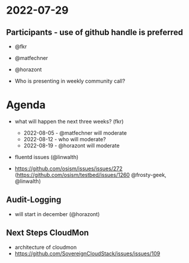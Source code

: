 # 2022-07-29

## Participants - use of github handle is preferred

* @fkr
* @matfechner
* @horazont


* Who is presenting in weekly community call?

# Agenda

* what will happen the next three weeks? (fkr)
  - 2022-08-05 - @matfechner will moderate
  - 2022-08-12 - who will moderate?
  - 2022-08-19 - @horazont will moderate

* fluentd issues (@linwalth)
* https://github.com/osism/issues/issues/272 (https://github.com/osism/testbed/issues/1260 @frosty-geek, @linwalth)

## Audit-Logging

* will start in december (@horazont)

## Next Steps CloudMon

* architecture of cloudmon
* https://github.com/SovereignCloudStack/issues/issues/109

